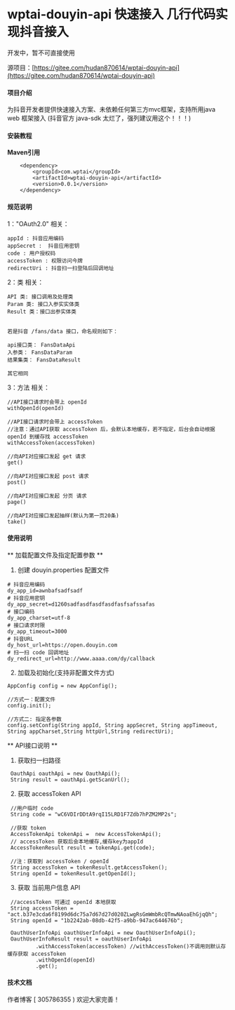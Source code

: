 # wptai-douyin-api 快速接入 几行代码实现抖音接入

开发中，暂不可直接使用

源项目：[https://gitee.com/hudan870614/wptai-douyin-api](https://gitee.com/hudan870614/wptai-douyin-api)

#### 项目介绍
   为抖音开发者提供快速接入方案、未依赖任何第三方mvc框架，支持所用java web 框架接入
   (抖音官方 java-sdk 太烂了，强列建议用这个！！！)
 

#### 安装教程

  **Maven引用**   

```
	<dependency>
		<groupId>com.wptai</groupId>
		<artifactId>wptai-douyin-api</artifactId>
		<version>0.0.1</version>
	</dependency>	
```

#### 规范说明

1："OAuth2.0" 相关：
```
appId : 抖音应用编码
appSecret :  抖音应用密钥
code : 用户授权码
accessToken : 权限访问今牌
redirectUri : 抖音扫一扫登陆后回调地址

```

2：类 相关：
```
API 类: 接口调用及处理类
Param 类: 接口入参实实体类
Result 类：接口出参实体类


若是抖音 /fans/data 接口，命名规则如下：

api接口类： FansDataApi
入参类： FansDataParam
结果集类： FansDataResult

其它相同

```

3：方法 相关：
```
//API接口请求时会带上 openId
withOpenId(openId) 

//API接口请求时会带上 accessToken
//注意：通过API获取 accessToken 后，会默认本地缓存，若不指定，后台会自动根据 openId 到缓存找 accessToken
withAccessToken(accessToken) 

//向API对应接口发起 get 请求
get()

//向API对应接口发起 post 请求 
post()

//向API对应接口发起 分页 请求 
page()

//向API对应接口发起抽样(默认为第一页20条) 
take()

```


  
#### 使用说明

** 加载配置文件及指定配置参数 ** 

1. 创建 douyin.properties 配置文件

```
# 抖音应用编码
dy_app_id=awnbafsadfsadf
# 抖音应用密钥
dy_app_secret=d1260sadfasdfasdfasdfasfsafssafas
# 接口编码
dy_app_charset=utf-8
# 接口请求时限
dy_app_timeout=3000
# 抖音URL
dy_host_url=https://open.douyin.com
# 扫一扫 code 回调地址
dy_redirect_url=http://www.aaaa.com/dy/callback

```

2. 加载及初始化(支持非配置文件方式)

```
AppConfig config = new AppConfig();

//方式一：配置文件
config.init();

//方式二: 指定各参数
config.setConfig(String appId, String appSecret, String appTimeout, String appCharset,String httpUrl,String redirectUri);

```

** API接口说明 ** 

1. 获取扫一扫路径

```
 OauthApi oauthApi = new OauthApi();
 String result = oauthApi.getScanUrl();

```

2. 获取 accessToken API

```
 //用户临时 code 
 String code = "wC6VDIrDDtA9rqI15LRD1F7Zdb7hPZM2MP2s";

 //获取 token
 AccessTokenApi tokenApi =  new AccessTokenApi();
 // accessToken 获取后会本地缓存,缓存key为appId
 AccessTokenResult result = tokenApi.get(code);
 
 //注：获取到 accessToken / openId 
 String accessToken = tokenResult.getAccessToken();
 String openId = tokenResult.getOpenId();

```

3. 获取 当前用户信息 API

```
 //accessToken 可通过 openId 本地获取
 String accessToken = "act.b37e3cda6f8199d6dc75a7d67d27d020ZLwgRsGmWmbRcQTmwNAoaEhGjqQh";
 String openId = "1b2242ab-08db-42f5-a9bb-947ac644676b";
 
 OauthUserInfoApi oauthUserInfoApi = new OauthUserInfoApi();
 OauthUserInfoResult result = oauthUserInfoApi
         .withAccessToken(accessToken) //withAccessToken()不调用则默认存缓存获取 accessToken
         .withOpenId(openId)
         .get();

```


#### 技术文档
  作者博客  [ 305786355 )  欢迎大家完善！
 
 
